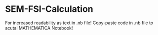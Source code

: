# SEM-FSI-Calculation

For increased readability as text in .nb file! Copy-paste code in .nb file to acutal MATHEMATICA Notebook!
